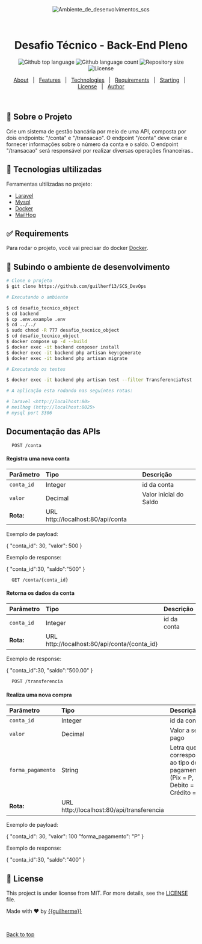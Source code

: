 <div align="center" id="top"> 
  <img src="./.github/app.gif" alt="Ambiente_de_desenvolvimentos_scs" />

  &#xa0;

  <!-- <a href="https://ambiente_de_desenvolvimentos_scs.netlify.app">Demo</a> -->
</div>

<h1 align="center">Desafio Técnico - Back-End Pleno</h1>

<p align="center">
  <img alt="Github top language" src="https://img.shields.io/github/languages/top/{{YOUR_GITHUB_USERNAME}}/ambiente_de_desenvolvimentos_scs?color=56BEB8">

  <img alt="Github language count" src="https://img.shields.io/github/languages/count/{{YOUR_GITHUB_USERNAME}}/ambiente_de_desenvolvimentos_scs?color=56BEB8">

  <img alt="Repository size" src="https://img.shields.io/github/repo-size/{{YOUR_GITHUB_USERNAME}}/ambiente_de_desenvolvimentos_scs?color=56BEB8">

  <img alt="License" src="https://img.shields.io/github/license/{{YOUR_GITHUB_USERNAME}}/ambiente_de_desenvolvimentos_scs?color=56BEB8">

  <!-- <img alt="Github issues" src="https://img.shields.io/github/issues/{{YOUR_GITHUB_USERNAME}}/ambiente_de_desenvolvimentos_scs?color=56BEB8" /> -->

  <!-- <img alt="Github forks" src="https://img.shields.io/github/forks/{{YOUR_GITHUB_USERNAME}}/ambiente_de_desenvolvimentos_scs?color=56BEB8" /> -->

  <!-- <img alt="Github stars" src="https://img.shields.io/github/stars/{{YOUR_GITHUB_USERNAME}}/ambiente_de_desenvolvimentos_scs?color=56BEB8" /> -->
</p>

<!-- Status -->

<!-- <h4 align="center"> 
	🚧  Ambiente_de_desenvolvimentos_scs 🚀 Under construction...  🚧
</h4> 

<hr> -->

<p align="center">
  <a href="#dart-about">About</a> &#xa0; | &#xa0; 
  <a href="#sparkles-features">Features</a> &#xa0; | &#xa0;
  <a href="#rocket-technologies">Technologies</a> &#xa0; | &#xa0;
  <a href="#white_check_mark-requirements">Requirements</a> &#xa0; | &#xa0;
  <a href="#checkered_flag-starting">Starting</a> &#xa0; | &#xa0;
  <a href="#memo-license">License</a> &#xa0; | &#xa0;
  <a href="https://github.com/{{YOUR_GITHUB_USERNAME}}" target="_blank">Author</a>
</p>

<br>

## :dart: Sobre o Projeto ##

Crie um sistema de gestão bancária por meio de uma API, composta por dois endpoints:
"/conta" e "/transacao". O endpoint "/conta" deve criar e fornecer informações sobre o número
da conta e o saldo. O endpoint "/transacao" será responsável por realizar diversas operações
financeiras..

## :rocket: Tecnologias ultilizadas ##

Ferramentas ultilizadas no projeto:

- [Laravel](https://laravel.com/docs/10.x)
- [Mysql](https://www.mysql.com/)
- [Docker](https://www.docker.com/)
- [MailHog](https://hub.docker.com/r/mailhog/mailhog/)

## :white_check_mark: Requirements ##

Para rodar o projeto, você vai precisar do docker [Docker](https://www.docker.com/).

## :checkered_flag: Subindo o ambiente de desenvolvimento ##

```bash
# Clone o projeto
$ git clone https://github.com/guilherf13/SCS_DevOps

# Executando o ambiente

$ cd desafio_tecnico_object
$ cd backend
$ cp .env.example .env
$ cd ../../
$ sudo chmod -R 777 desafio_tecnico_object
$ cd desafio_tecnico_object
$ docker compose up -d --build
$ docker exec -it backend composer install
$ docker exec -it backend php artisan key:generate
$ docker exec -it backend php artisan migrate

# Executando os testes

$ docker exec -it backend php artisan test --filter TransferenciaTest

# A aplicação esta rodando nas seguintes rotas:

# laravel <http://localhost:80>
# meilhog (http://localhost:8025>
# mysql port 3306
```
## Documentação das APIs

```http
  POST /conta
```
#### Registra uma nova conta

| Parâmetro   | Tipo       | Descrição                                   |
| :---------- | :--------- | :------------------------------------------ |
| `conta_id`  | Integer    | id da conta
| `valor`     | Decimal    | Valor inicial do Saldo
| **Rota:**   | URL http://localhost:80/api/conta

Exemplo de payload:

{
    "conta_id": 30,
    "valor": 500
}

Exemplo de response:

{
  "conta_id":30,
  "saldo":"500"
}

```http
  GET /conta/{conta_id}
```
#### Retorna os dados da conta

| Parâmetro   | Tipo       | Descrição                                   |
| :---------- | :--------- | :------------------------------------------ |
| `conta_id`  | Integer    | id da conta
| **Rota:**   | URL http://localhost:80/api/conta/{conta_id}

Exemplo de response:

{
  "conta_id":30,
  "saldo":"500.00"
}

```http
  POST /transferencia
```
#### Realiza uma nova compra

| Parâmetro         | Tipo       | Descrição                                   |
| :----------       | :--------- | :------------------------------------------ |
| `conta_id`        | Integer    | id da conta
| `valor`           | Decimal    | Valor a ser pago
| `forma_pagamento` | String     | Letra que corresponde ao tipo de pagamento. (Pix = P, Debito = D e Crédito = C).
| **Rota:**   | URL http://localhost:80/api/transferencia

Exemplo de payload:

{
    "conta_id": 30,
    "valor": 100
    "forma_pagamento": "P"
}

Exemplo de response:

{
  "conta_id":30,
  "saldo":"400"
}

## :memo: License ##

This project is under license from MIT. For more details, see the [LICENSE](LICENSE.md) file.


Made with :heart: by <a href="https://github.com/guilherf13" target="_blank">{{guilherme}}</a>

&#xa0;

<a href="#top">Back to top</a>
